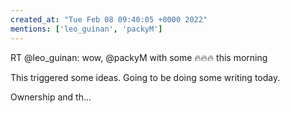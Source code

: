 ```yaml
---
created_at: "Tue Feb 08 09:40:05 +0000 2022"
mentions: ['leo_guinan', 'packyM']
---
```


RT @leo_guinan: wow, @packyM with some 🔥🔥🔥 this morning

This triggered some ideas. Going to be doing some writing today.

Ownership and th…